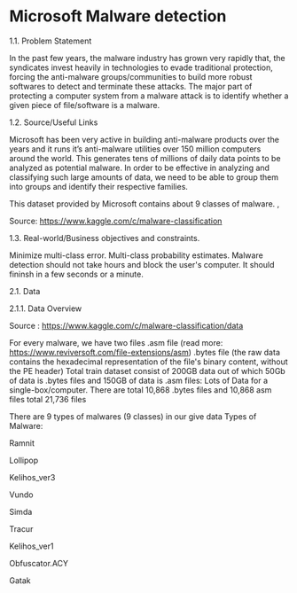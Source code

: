 # Microsoft Malware detection


1.1. Problem Statement 

In the past few years, the malware industry has grown very rapidly that, the syndicates invest heavily in technologies to evade traditional protection, forcing the anti-malware groups/communities to build more robust softwares to detect and terminate these attacks. The major part of protecting a computer system from a malware attack is to identify whether a given piece of file/software is a malware.

1.2. Source/Useful Links 

Microsoft has been very active in building anti-malware products over the years and it runs it’s anti-malware utilities over 150 million computers around the world. This generates tens of millions of daily data points to be analyzed as potential malware. In order to be effective in analyzing and classifying such large amounts of data, we need to be able to group them into groups and identify their respective families.

This dataset provided by Microsoft contains about 9 classes of malware. ,

Source: https://www.kaggle.com/c/malware-classification

1.3. Real-world/Business objectives and constraints.

Minimize multi-class error.
Multi-class probability estimates.
Malware detection should not take hours and block the user's computer. It should fininsh in a few seconds or a minute.





2.1. Data

2.1.1. Data Overview

Source : https://www.kaggle.com/c/malware-classification/data

For every malware, we have two files
.asm file (read more: https://www.reviversoft.com/file-extensions/asm)
.bytes file (the raw data contains the hexadecimal representation of the file's binary content, without the PE header)
Total train dataset consist of 200GB data out of which 50Gb of data is .bytes files and 150GB of data is .asm files:
Lots of Data for a single-box/computer.
There are total 10,868 .bytes files and 10,868 asm files total 21,736 files

There are 9 types of malwares (9 classes) in our give data
Types of Malware:

Ramnit

Lollipop

Kelihos_ver3

Vundo

Simda

Tracur

Kelihos_ver1

Obfuscator.ACY

Gatak
